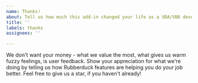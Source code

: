 ```yaml
---
name: Thanks!
about: Tell us how much this add-in changed your life as a VBA/VB6 developer
title: ''
labels: thanks
assignees: ''

---
```


We don't want your money - what we value the most, what gives us warm fuzzy feelings, is user feedback. Show your appreciation for what we're doing by telling us how Rubberduck features are helping you do your job better. Feel free to give us a star, if you haven't already!
